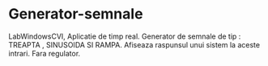# Generator-semnale
LabWindowsCVI,
Aplicatie de timp real.
Generator de semnale de tip : TREAPTA , SINUSOIDA SI RAMPA. Afiseaza raspunsul unui sistem la aceste intrari. Fara regulator.
